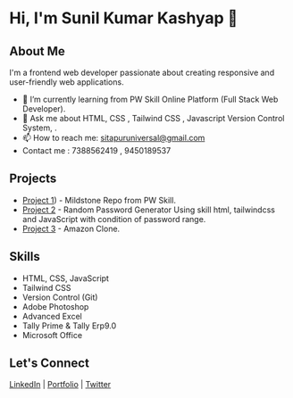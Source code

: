 # Hi, I'm Sunil Kumar Kashyap 👋

## About Me
I'm a frontend web developer passionate about creating responsive and user-friendly web applications.

- 🌱 I’m currently learning from PW Skill Online Platform (Full Stack Web Developer).
- 💬 Ask me about HTML, CSS , Tailwind CSS , Javascript Version Control System, .
- 📫 How to reach me: sitapuruniversal@gmail.com
- Contact me :   7388562419 , 9450189537

## Projects
- [Project 1](https://github.com/sitapuruniversal/MildStone_Repo)) - Mildstone Repo from PW Skill.
- [Project 2](https://github.com/sitapuruniversal/MildStone_Repo/tree/main/Project%2005) - Random Password Generator Using skill html, tailwindcss and JavaScript with condition of password range.
- [Project 3](https://github.com/sitapuruniversal/My_CSS_Project/tree/main/Amazon%20Clone) - Amazon Clone.

## Skills
- HTML, CSS, JavaScript
- Tailwind CSS
- Version Control (Git)
- Adobe Photoshop
- Advanced Excel
- Tally Prime & Tally Erp9.0
- Microsoft Office

## Let's Connect
[LinkedIn](www.linkedin.com/in/sunil-kashyap-8b3008286) | [Portfolio](link-to-portfolio) | [Twitter](link-to-twitter)
